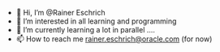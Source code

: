 - 👋 Hi, I’m @Rainer Eschrich
- 👀 I’m interested in all learning and programming
- 🌱 I’m currently learning a lot in parallel ....
- 📫 How to reach me rainer.eschrich@oracle.com (for now)

<!---
RainerXE/RainerXE is a ✨ special ✨ repository because its `README.md` (this file) appears on your GitHub profile.
You can click the Preview link to take a look at your changes.
--->

